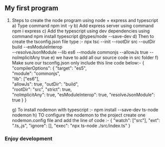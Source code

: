## My first program

1. Steps to create the node program using node + express and typescript
   a) Type command npm init -y
   b) Add express server using command npm i express
   c) Add the typescript using dev dependencies using command npm install typescript @types/node --save-dev
   d) Then to create the tsconfig.json file type :-
   npx tsc --init --rootDir src --outDir build --esModuleInterop \
    --resolveJsonModule --lib es6 --module commonjs --allowJs true --noImplicitAny true
   e) we have to add all our source code in src folder
   f) Make sure our tsconfig.json only include this line code below:-
   {
   "compilerOptions": {
   "target": "es5",  
    "module": "commonjs",  
    "lib": ["es6"],  
    "allowJs": true,
   "outDir": "build",  
    "rootDir": "src",
   "strict": true,  
    "noImplicitAny": true,
   "esModuleInterop": true,
   "resolveJsonModule": true
   }
   }

   g) To install nodemon with typescript :- npm install --save-dev ts-node nodemon
   h) TO configure the nodemon to the project create one nodemon.config file and add the line of code :-
   {
   "watch": ["src"],
   "ext": ".ts,.js",
   "ignore": [],
   "exec": "npx ts-node ./src/index.ts"
   }

### Enjoy development

